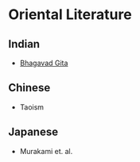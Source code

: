 # Oriental Literature

## Indian

- [Bhagavad Gita](bhagavad-gita.md)

## Chinese

- Taoism

## Japanese

- Murakami et. al.
